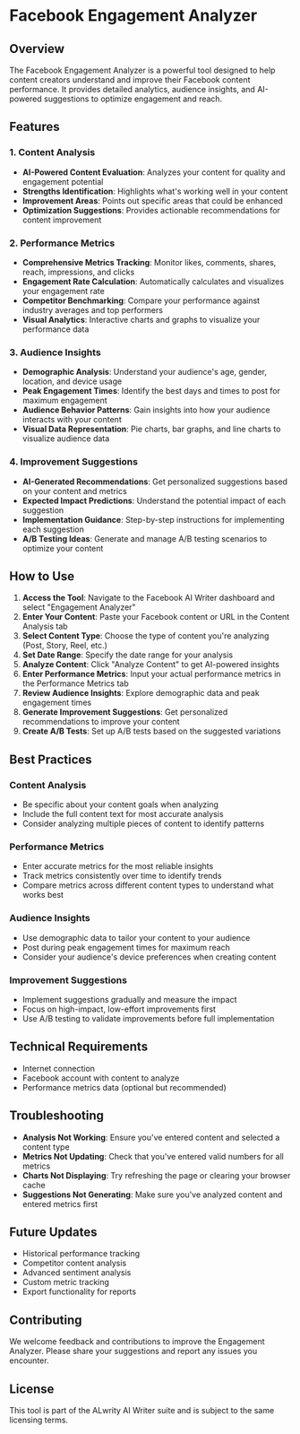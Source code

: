 # Facebook Engagement Analyzer

## Overview
The Facebook Engagement Analyzer is a powerful tool designed to help content creators understand and improve their Facebook content performance. It provides detailed analytics, audience insights, and AI-powered suggestions to optimize engagement and reach.

## Features

### 1. Content Analysis
- **AI-Powered Content Evaluation**: Analyzes your content for quality and engagement potential
- **Strengths Identification**: Highlights what's working well in your content
- **Improvement Areas**: Points out specific areas that could be enhanced
- **Optimization Suggestions**: Provides actionable recommendations for content improvement

### 2. Performance Metrics
- **Comprehensive Metrics Tracking**: Monitor likes, comments, shares, reach, impressions, and clicks
- **Engagement Rate Calculation**: Automatically calculates and visualizes your engagement rate
- **Competitor Benchmarking**: Compare your performance against industry averages and top performers
- **Visual Analytics**: Interactive charts and graphs to visualize your performance data

### 3. Audience Insights
- **Demographic Analysis**: Understand your audience's age, gender, location, and device usage
- **Peak Engagement Times**: Identify the best days and times to post for maximum engagement
- **Audience Behavior Patterns**: Gain insights into how your audience interacts with your content
- **Visual Data Representation**: Pie charts, bar graphs, and line charts to visualize audience data

### 4. Improvement Suggestions
- **AI-Generated Recommendations**: Get personalized suggestions based on your content and metrics
- **Expected Impact Predictions**: Understand the potential impact of each suggestion
- **Implementation Guidance**: Step-by-step instructions for implementing each suggestion
- **A/B Testing Ideas**: Generate and manage A/B testing scenarios to optimize your content

## How to Use

1. **Access the Tool**: Navigate to the Facebook AI Writer dashboard and select "Engagement Analyzer"
2. **Enter Your Content**: Paste your Facebook content or URL in the Content Analysis tab
3. **Select Content Type**: Choose the type of content you're analyzing (Post, Story, Reel, etc.)
4. **Set Date Range**: Specify the date range for your analysis
5. **Analyze Content**: Click "Analyze Content" to get AI-powered insights
6. **Enter Performance Metrics**: Input your actual performance metrics in the Performance Metrics tab
7. **Review Audience Insights**: Explore demographic data and peak engagement times
8. **Generate Improvement Suggestions**: Get personalized recommendations to improve your content
9. **Create A/B Tests**: Set up A/B tests based on the suggested variations

## Best Practices

### Content Analysis
- Be specific about your content goals when analyzing
- Include the full content text for most accurate analysis
- Consider analyzing multiple pieces of content to identify patterns

### Performance Metrics
- Enter accurate metrics for the most reliable insights
- Track metrics consistently over time to identify trends
- Compare metrics across different content types to understand what works best

### Audience Insights
- Use demographic data to tailor your content to your audience
- Post during peak engagement times for maximum reach
- Consider your audience's device preferences when creating content

### Improvement Suggestions
- Implement suggestions gradually and measure the impact
- Focus on high-impact, low-effort improvements first
- Use A/B testing to validate improvements before full implementation

## Technical Requirements
- Internet connection
- Facebook account with content to analyze
- Performance metrics data (optional but recommended)

## Troubleshooting
- **Analysis Not Working**: Ensure you've entered content and selected a content type
- **Metrics Not Updating**: Check that you've entered valid numbers for all metrics
- **Charts Not Displaying**: Try refreshing the page or clearing your browser cache
- **Suggestions Not Generating**: Make sure you've analyzed content and entered metrics first

## Future Updates
- Historical performance tracking
- Competitor content analysis
- Advanced sentiment analysis
- Custom metric tracking
- Export functionality for reports

## Contributing
We welcome feedback and contributions to improve the Engagement Analyzer. Please share your suggestions and report any issues you encounter.

## License
This tool is part of the ALwrity AI Writer suite and is subject to the same licensing terms. 